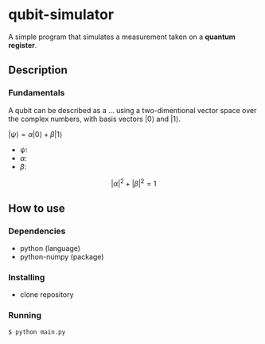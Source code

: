 # qubit-simulator
A simple program that simulates a measurement taken on a **quantum register**.

## Description

### Fundamentals
A qubit can be described as a ... using a two-dimentional vector space over the complex numbers, with basis vectors $\lvert0\rangle$ and $\lvert1\rangle$. 

$\lvert\psi\rangle = \alpha\lvert0\rangle + \beta\lvert1\rangle$
- $\psi:$
- $\alpha:$
- $\beta:$


```math
\lvert\alpha\rvert^{2} + \lvert\beta\rvert^{2} = 1
```

## How to use

### Dependencies
- python (language)
- python-numpy (package)
### Installing
- clone repository
### Running
```sh
$ python main.py 
```
